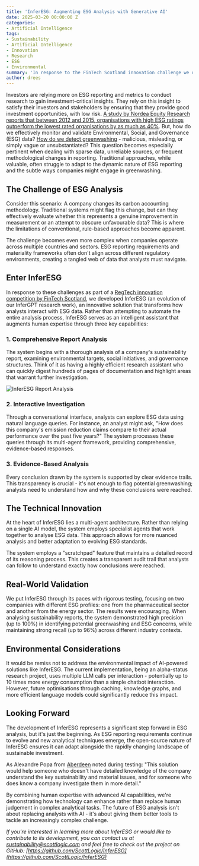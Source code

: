 ```yaml
---
title: 'InferESG: Augmenting ESG Analysis with Generative AI'
date: 2025-03-20 00:00:00 Z
categories:
- Artificial Intelligence
tags:
- Sustainability
- Artificial Intelligence
- Innovation
- Research
- ESG
- Environmental
summary: 'In response to the FinTech Scotland innovation challenge we developed InferESG; augmenting ESG analysis and identifying potential greenwashing.'
author: drees
---
```



Investors are relying more on ESG reporting and metrics to conduct research to gain investment-critical insights. They rely on this insight to satisfy their investors and stakeholders by ensuring that they provide good investment opportunities, with low risk. [A study by Nordea Equity Research reports that between 2012 and 2015, organisations with high ESG ratings outperform the lowest rated organisations by as much as 40%](https://hbr.org/2019/05/the-investor-revolution). But, how do we effectively monitor and validate Environmental, Social, and Governance (ESG) data? [How do we detect greenwashing](https://blog.scottlogic.com/2024/04/15/how-cxos-can-spot-technology-greenwashing.html) - malicious, misleading, or simply vague or unsubstantiated? This question becomes especially pertinent when dealing with sparse data, unreliable sources, or frequent methodological changes in reporting. Traditional approaches, while valuable, often struggle to adapt to the dynamic nature of ESG reporting and the subtle ways companies might engage in greenwashing.

## The Challenge of ESG Analysis

Consider this scenario: A company changes its carbon accounting methodology. Traditional systems might flag this change, but can they effectively evaluate whether this represents a genuine improvement in measurement or an attempt to obscure unfavourable data? This is where the limitations of conventional, rule-based approaches become apparent.

The challenge becomes even more complex when companies operate across multiple countries and sectors. ESG reporting requirements and materiality frameworks often don't align across different regulatory environments, creating a tangled web of data that analysts must navigate.

## Enter InferESG

In response to these challenges as part of a [RegTech innovation competition by FinTech Scotland](https://www.fintechscotland.com/fintech-scotland-celebrates-esg-innovation-success-paving-the-way-for-job-creation-and-industry-change/), we developed InferESG (an evolution of our InferGPT research work), an innovative solution that transforms how analysts interact with ESG data. Rather than attempting to automate the entire analysis process, InferESG serves as an intelligent assistant that augments human expertise through three key capabilities:

### 1. Comprehensive Report Analysis

The system begins with a thorough analysis of a company's sustainability report, examining environmental targets, social initiatives, and governance structures. Think of it as having a highly efficient research assistant who can quickly digest hundreds of pages of documentation and highlight areas that warrant further investigation.

![InferESG Report Analysis]({{site.github.url}}/drees/assets/inferesg-report.avif 'InferESG Report Analysis')

### 2. Interactive Investigation

Through a conversational interface, analysts can explore ESG data using natural language queries. For instance, an analyst might ask, "How does this company's emission reduction claims compare to their actual performance over the past five years?" The system processes these queries through its multi-agent framework, providing comprehensive, evidence-based responses.

### 3. Evidence-Based Analysis

Every conclusion drawn by the system is supported by clear evidence trails. This transparency is crucial - it's not enough to flag potential greenwashing; analysts need to understand how and why these conclusions were reached.

## The Technical Innovation

At the heart of InferESG lies a multi-agent architecture. Rather than relying on a single AI model, the system employs specialist agents that work together to analyse ESG data. This approach allows for more nuanced analysis and better adaptation to evolving ESG standards.

The system employs a "scratchpad" feature that maintains a detailed record of its reasoning process. This creates a transparent audit trail that analysts can follow to understand exactly how conclusions were reached.

## Real-World Validation

We put InferESG through its paces with rigorous testing, focusing on two companies with different ESG profiles: one from the pharmaceutical sector and another from the energy sector. The results were encouraging. When analysing sustainability reports, the system demonstrated high precision (up to 100%) in identifying potential greenwashing and ESG concerns, while maintaining strong recall (up to 96%) across different industry contexts.

## Environmental Considerations

It would be remiss not to address the environmental impact of AI-powered solutions like InferESG. The current implementation, being an alpha-status research project, uses multiple LLM calls per interaction - potentially up to 10 times more energy consumption than a simple chatbot interaction. However, future optimisations through caching, knowledge graphs, and more efficient language models could significantly reduce this impact.

## Looking Forward

The development of InferESG represents a significant step forward in ESG analysis, but it's just the beginning. As ESG reporting requirements continue to evolve and new analytical techniques emerge, the open-source nature of InferESG ensures it can adapt alongside the rapidly changing landscape of sustainable investment.

As Alexandre Popa from [Aberdeen](https://www.aberdeeninvestments.com/en-gb) noted during testing: "This solution would help someone who doesn't have detailed knowledge of the company understand the key sustainability and material issues, and for someone who does know a company investigate them in more detail."

By combining human expertise with advanced AI capabilities, we're demonstrating how technology can enhance rather than replace human judgement in complex analytical tasks. The future of ESG analysis isn't about replacing analysts with AI - it's about giving them better tools to tackle an increasingly complex challenge.

*If you're interested in learning more about InferESG or would like to contribute to its development, you can contact us at [sustainability@scottlogic.com](mailto:sustainability@scottlogic.com) and feel free to check out the project on GitHub: [https://github.com/ScottLogic/InferESG](https://github.com/ScottLogic/InferESG)*
